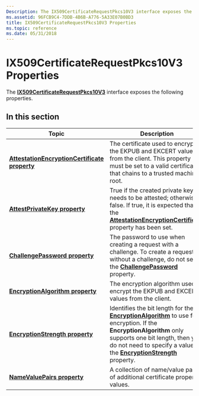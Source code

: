 ```yaml
---
Description: The IX509CertificateRequestPkcs10V3 interface exposes the following properties.
ms.assetid: 96FCB9C4-7DDB-4B6B-A776-5A33E07B0BD3
title: IX509CertificateRequestPkcs10V3 Properties
ms.topic: reference
ms.date: 05/31/2018
---
```


# IX509CertificateRequestPkcs10V3 Properties

The [**IX509CertificateRequestPkcs10V3**](/windows/desktop/api/Certenroll/nn-certenroll-ix509certificaterequestpkcs10v3) interface exposes the following properties.

## In this section



| Topic                                                                                                                            | Description                                                                                                                                                                                                                                                                                                                                                    |
|----------------------------------------------------------------------------------------------------------------------------------|----------------------------------------------------------------------------------------------------------------------------------------------------------------------------------------------------------------------------------------------------------------------------------------------------------------------------------------------------------------|
| [**AttestationEncryptionCertificate property**](/windows/desktop/api/Certenroll/nf-certenroll-ix509certificaterequestpkcs10v3-get_attestationencryptioncertificate)<br/> | The certificate used to encrypt the EKPUB and EKCERT values from the client. This property must be set to a valid certificate that chains to a trusted machine root.<br/>                                                                                                                                                                                |
| [**AttestPrivateKey property**](/windows/desktop/api/Certenroll/nf-certenroll-ix509certificaterequestpkcs10v3-get_attestprivatekey)<br/>                                 | True if the created private key needs to be attested; otherwise false. If true, it is expected that the [**AttestationEncryptionCertificate**](/windows/desktop/api/Certenroll/nf-certenroll-ix509certificaterequestpkcs10v3-get_attestationencryptioncertificate) property has been set. <br/>                                                                                                        |
| [**ChallengePassword property**](/windows/desktop/api/Certenroll/nf-certenroll-ix509certificaterequestpkcs10v3-get_challengepassword)<br/>                               | The password to use when creating a request with a challenge. To create a request without a challenge, do not set the [**ChallengePassword**](/windows/desktop/api/Certenroll/nf-certenroll-ix509certificaterequestpkcs10v3-get_challengepassword) property.<br/>                                                                                                                                      |
| [**EncryptionAlgorithm property**](/windows/desktop/api/Certenroll/nf-certenroll-ix509certificaterequestpkcs10v3-get_encryptionalgorithm)<br/>                           | The encryption algorithm used to encrypt the EKPUB and EKCERT values from the client.<br/>                                                                                                                                                                                                                                                               |
| [**EncryptionStrength property**](/windows/desktop/api/Certenroll/nf-certenroll-ix509certificaterequestpkcs10v3-get_encryptionstrength)<br/>                             | Identifies the bit length for the [**EncryptionAlgorithm**](/windows/desktop/api/Certenroll/nf-certenroll-ix509certificaterequestpkcs10v3-get_encryptionalgorithm) to use for encryption. If the **EncryptionAlgorithm** only supports one bit length, then you do not need to specify a value for the [**EncryptionStrength**](/windows/desktop/api/Certenroll/nf-certenroll-ix509certificaterequestpkcs10v3-get_encryptionstrength) property.<br/> |
| [**NameValuePairs property**](/windows/desktop/api/Certenroll/nf-certenroll-ix509certificaterequestpkcs10v3-get_namevaluepairs)<br/>                                     | A collection of name/value pairs of additional certificate property values.<br/>                                                                                                                                                                                                                                                                         |



 

 

 




